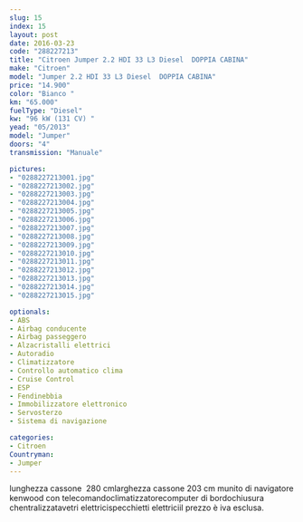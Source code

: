 ```yaml
---
slug: 15
index: 15
layout: post
date: 2016-03-23
code: "288227213"
title: "Citroen Jumper 2.2 HDI 33 L3 Diesel  DOPPIA CABINA"
make: "Citroen"
model: "Jumper 2.2 HDI 33 L3 Diesel  DOPPIA CABINA"
price: "14.900"
color: "Bianco "
km: "65.000"
fuelType: "Diesel"
kw: "96 kW (131 CV) "
yead: "05/2013"
model: "Jumper"
doors: "4"
transmission: "Manuale"

pictures:
- "0288227213001.jpg"
- "0288227213002.jpg"
- "0288227213003.jpg"
- "0288227213004.jpg"
- "0288227213005.jpg"
- "0288227213006.jpg"
- "0288227213007.jpg"
- "0288227213008.jpg"
- "0288227213009.jpg"
- "0288227213010.jpg"
- "0288227213011.jpg"
- "0288227213012.jpg"
- "0288227213013.jpg"
- "0288227213014.jpg"
- "0288227213015.jpg"

optionals:
- ABS
- Airbag conducente
- Airbag passeggero
- Alzacristalli elettrici
- Autoradio
- Climatizzatore
- Controllo automatico clima
- Cruise Control
- ESP
- Fendinebbia
- Immobilizzatore elettronico
- Servosterzo
- Sistema di navigazione

categories:
- Citroen
Countryman:
- Jumper
---
```

lunghezza cassone  280 cmlarghezza cassone 203 cm munito di navigatore kenwood con telecomandoclimatizzatorecomputer di bordochiusura chentralizzatavetri elettricispecchietti elettriciil prezzo è iva esclusa. 